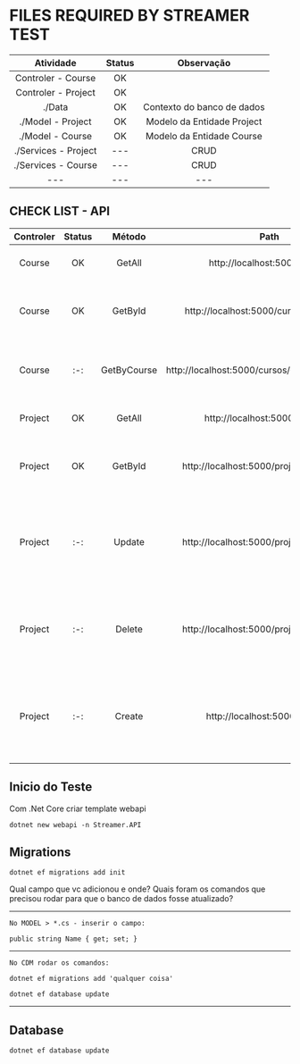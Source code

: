 # FILES REQUIRED BY STREAMER TEST

| Atividade | Status  | Observação  |
| :---:   | :-: | :-: |
| Controler - Course | OK |  |
| Controler - Project | OK |  |
| ./Data | OK | Contexto do banco de dados |
| ./Model - Project | OK | Modelo da Entidade Project |
| ./Model - Course | OK | Modelo da Entidade Course |
| ./Services - Project | --- | CRUD |
| ./Services - Course | --- | CRUD |
|---|---|---|

## CHECK LIST - API

| Controler | Status  | Método  | Path  | Observação  |
| :---:   | :-: | :-: | :-: | :-: |
| Course | OK | GetAll | http://localhost:5000/cursos  | Retorna lista com objetos do tipo 'Course'. |
| Course | OK | GetById | http://localhost:5000/cursos/{CourseId}  | Recebe um ID de um 'Course'.Retorna um objeto do tipo 'Course'. |
| Course | :-: | GetByCourse | http://localhost:5000/cursos/{CourseId}/projects  | Recebe um ID de um 'Course'. Retorna uma lista genérica de 'Project'.  |
| Project | OK | GetAll | http://localhost:5000/projetos/  | Retorna lista com objetos do tipo 'Project'. |
| Project | OK | GetById | http://localhost:5000/projetos/{ProjectId}  | Recebe um ID de um 'Project'.Retorna um objeto do tipo 'Project'. |
| Project | :-: | Update | http://localhost:5000/projetos/{ProjectId}  | Recebe um objeto do tipo 'Project' e realiza a atualização do mesmo. Retorna um valor booleano.  |
| Project | :-: | Delete | http://localhost:5000/projetos/{ProjectId}  | Recebe um ID de um 'Project' e realizar a remoção do mesmo. Retorna um valor booleano.  |
| Project | :-: | Create | http://localhost:5000/projetos  | Recebe um objeto do tipo Project e realiza a inserção no banco de dados. Retorna o Id do 'Project' inserido.  |

## Inicio do Teste

Com .Net Core criar template webapi

    dotnet new webapi -n Streamer.API

## Migrations

    dotnet ef migrations add init

Qual campo que vc adicionou e onde?
Quais foram os comandos que precisou rodar para que o banco de dados fosse atualizado?

---
    No MODEL > *.cs - inserir o campo:

    public string Name { get; set; }

---

    No CDM rodar os comandos:

    dotnet ef migrations add 'qualquer coisa'

    dotnet ef database update

---


## Database

    dotnet ef database update



